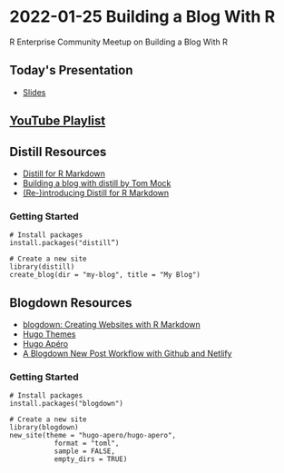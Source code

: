 # 2022-01-25 Building a Blog With R
R Enterprise Community Meetup on Building a Blog With R

## Today's Presentation

* [Slides](https://colorado.rstudio.com/rsc/building-a-blog-with-r/)

## [YouTube Playlist](https://youtube.com/playlist?list=PLXKlQEvIRus-qu1hjc8SyElSamAcT-KaE)

## Distill Resources

* [Distill for R Markdown](https://rstudio.github.io/distill/)
* [Building a blog with distill by Tom Mock](https://themockup.blog/posts/2020-08-01-building-a-blog-with-distill/)
* [(Re-)introducing Distill for R Markdown](https://www.rstudio.com/blog/distill/)

### Getting Started

```
# Install packages
install.packages("distill”)

# Create a new site
library(distill)
create_blog(dir = "my-blog", title = "My Blog")
```

## Blogdown Resources

* [blogdown: Creating Websites with R Markdown](https://bookdown.org/yihui/blogdown/)
* [Hugo Themes](https://themes.gohugo.io/)
* [Hugo Apéro](https://hugo-apero-docs.netlify.app/)
* [A Blogdown New Post Workflow with Github and Netlify](https://www.garrickadenbuie.com/blog/blogdown-netlify-new-post-workflow/)

### Getting Started

```
# Install packages
install.packages("blogdown")

# Create a new site
library(blogdown)
new_site(theme = "hugo-apero/hugo-apero", 
           format = "toml",
           sample = FALSE,
           empty_dirs = TRUE)
```
